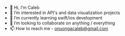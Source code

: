 - 👋 Hi, I’m Caleb
- 👀 I’m interested in API's and data visualization projects
- 🌱 I’m currently learning swift/ios development
- 💜 I’m looking to collaborate on anything / everything
- 📫 How to reach me - onuongacaleb@gmail.com

<!---
cjonuonga/cjonuonga is a ✨ special ✨ repository because its `README.md` (this file) appears on your GitHub profile.
You can click the Preview link to take a look at your changes.
--->
